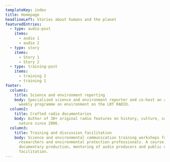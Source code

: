 ```yaml
---
templateKey: index
title: Homepage
headlineLeft: Stories about humans and the planet
featuredEntries:
  - type: audio-post
    items:
      - audio 1
      - audio 2
  - type: story
    items:
      - Story 1
      - Story 2
  - type: training-post
    items:
      - training 2
      - training 1
footer:
  column1:
    title: Science and environment reporting
    body: Specialized science and environment reporter and co-host an award-winning
      weekly programme on environment on the LRT RADIO.
  column2:
    title: Crafted radio documentaries
    body: Author of 30+ original radio features on history, culture, science and
      nature since 2006.
  column3:
    title: Training and discussion facilitation
    body: Science and environmental communication training workshops for youth,
      researchers and environmental protection professionals. A course in radio
      documentary production, mentoring of audio producers and public discussion
      facilitation.
---
```

